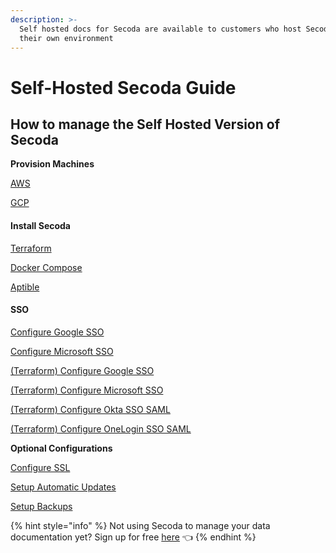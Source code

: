 ```yaml
---
description: >-
  Self hosted docs for Secoda are available to customers who host Secoda in
  their own environment
---
```


# Self-Hosted Secoda Guide

## **How to manage the Self Hosted Version of Secoda** <a href="#h_3a4bfd6458" id="h_3a4bfd6458"></a>

**Provision Machines**

[AWS](https://www.notion.so/AWS-1b1dba2dce3a490990faca5134747a24)

[GCP](https://www.notion.so/GCP-ef49d7cf08d84cd2b8362b19d41bc6f3)

#### **Install Secoda**

[Terraform](https://www.notion.so/Terraform-48169ebc285e466d9aa3383deca9b1f7)

[Docker Compose](https://www.notion.so/Docker-Compose-ef693d34144c4c4ba1a76aa48e60995a)

[Aptible](https://www.notion.so/Aptible-fff96ee0cb1c45d3a788e7c0602bc845)

#### **SSO**

[Configure Google SSO](https://www.notion.so/Configure-Google-SSO-372ef199fad04d2394828afdaa57072c)

[Configure Microsoft SSO](https://www.notion.so/Configure-Microsoft-SSO-f2cde378cefd47b8b7eb58eca82b8c2d)

[(Terraform) Configure Google SSO](https://www.notion.so/Terraform-Configure-Google-SSO-038c543b8ba44bb48f3a3836589cb6d0)

[(Terraform) Configure Microsoft SSO](https://www.notion.so/Terraform-Configure-Microsoft-SSO-60a74255b9c0487cb7c3515bfb0081c8)

[(Terraform) Configure Okta SSO SAML](https://www.notion.so/Terraform-Configure-Okta-SSO-SAML-56f016e697664a3b8037e6edde381019)

[(Terraform) Configure OneLogin SSO SAML](https://www.notion.so/Terraform-Configure-OneLogin-SSO-SAML-2fa9964b26f14ce8bb911dffe82a0bfd)

**Optional Configurations**

[Configure SSL](https://www.notion.so/Configure-SSL-fa6d81cb533a4e5f8237481af4557d21)

[Setup Automatic Updates](https://www.notion.so/Setup-Automatic-Updates-08ac86a71c6446ebbc846f74f32072d2)

[Setup Backups](https://www.notion.so/Setup-Backups-494f8434cf6344d4ba5ae1fcabf7eb7e)

{% hint style="info" %}
Not using Secoda to manage your data documentation yet? Sign up for free [here](http://app.secoda.co/) 👈
{% endhint %}
